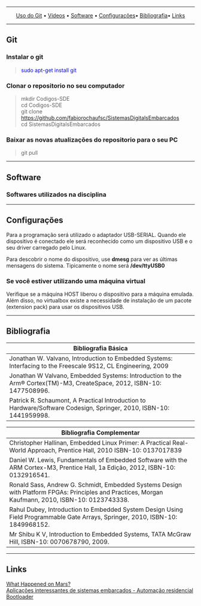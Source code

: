 

-------
<p align="center">
    <a href="#git">Uso do Git</a> &bull;
    <a href="#vídeos">Vídeos</a> &bull;
    <a href="#software">Software</a> &bull;
    <a href="#configurações">Configurações</a>&bull;
    <a href="#bibliografia">Bibliografia</a>&bull;
    <a href="#links">Links</a>
</p>





-------

## Git

### Instalar o git
> <span style="color:blue">sudo apt-get install git</span>
 

### Clonar o repositorio no seu computador

> mkdir Codigos-SDE <br/>
> cd Codigos-SDE<br/>
> git clone https://github.com/fabiorochaufsc/SistemasDigitalsEmbarcados<br/>
> cd SistemasDigitalsEmbarcados

### Baixar as novas atualizações do repositorio para o seu PC
>  git pull


---


## Software
### Softwares utilizados na disciplina
  

---
## Configurações

Para a programação será utilizado o adaptador USB-SERIAL. Quando ele dispositivo é conectado ele será reconhecido como um dispositivo USB e o seu driver carregado pelo Linux.

Para descobrir o nome do dispositivo, use **dmesg** para ver as últimas mensagens do sistema. Tipicamente o nome será
**/dev/ttyUSB0**

### Se você estiver utilizando uma máquina virtual

Verifique se a máquina HOST liberou o dispositivo para a máquina emulada. Além disso, no virtualbox existe a necessidade de instalação de um pacote (extension pack) para usar os dispositivos USB.

---
## Bibliografia




|                                       Bibliografia Básica                                                                              |
|----------------------------------------------------------------------------------------------------------------------------------------|
|Jonathan W. Valvano, Introduction to Embedded Systems: Interfacing to the Freescale 9S12, CL Engineering, 2009                          |
|Jonathan W Valvano, Embedded Systems: Introduction to the Arm® Cortex(TM)-M3, CreateSpace, 2012, ISBN-10: 1477508996.                   |
|Patrick R. Schaumont, A Practical Introduction to Hardware/Software Codesign, Springer, 2010, ISBN-10: 1441959998.                      |


|                                               Bibliografia Complementar                                                                          |
|--------------------------------------------------------------------------------------------------------------------------------------------------|
|Christopher Hallinan, Embedded Linux Primer: A Practical Real-World Approach, Prentice Hall, 2010 ISBN-10: 0137017839                             |
|Daniel W. Lewis, Fundamentals of Embedded Software with the ARM Cortex-M3, Prentice Hall, 1a Edição, 2012, ISBN-10: 0132916541.                   |
|Ronald Sass, Andrew G. Schmidt, Embedded Systems Design with Platform FPGAs: Principles and Practices, Morgan Kaufmann, 2010, ISBN-10: 0123743338.| 
|Rahul Dubey, Introduction to Embedded System Design Using Field Programmable Gate Arrays, Springer, 2010, ISBN-10: 1849968152.                    |
|Mr Shibu K V, Introduction to Embedded Systems, TATA McGraw Hill, ISBN-10: 0070678790, 2009.                                                      |

---

## Links

[What Happened on Mars?](http://www.cs.cmu.edu/afs/cs/user/raj/www/mars.html) <br/>
[Aplicações interessantes de sistemas embarcados - Automação residencial](https://www.youtube.com/watch?v=-itZq0x9E94)<br/>
[Bootloader](https://tribotecnologica.wordpress.com/tag/bootloader/)
